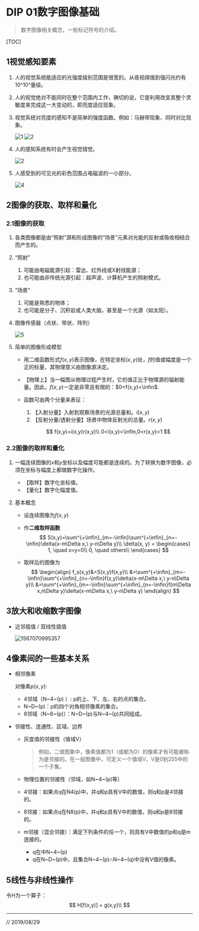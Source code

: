 # DIP 01数字图像基础

> 数字图像相关概念，一些标记符号的介绍。

[TOC]

## 1视觉感知要素

1. 人的视觉系统能适应的光强度级别范围是很宽的。从夜视阈值到强闪光约有10^10^量级。

2. 人的视觉绝对不能同时在整个范围内工作，确切的说，它是利用改变其整个灵敏度来完成这一大变动的，即亮度适应现象。

3. 视觉系统对亮度的感知不是简单的强度函数。例如：马赫带现象、同时对比现象。

   ![1](DIP%2001%E6%95%B0%E5%AD%97%E5%9B%BE%E5%83%8F%E5%9F%BA%E7%A1%80.assets/Screenshot_20190817_213441.png) ![2](DIP%2001%E6%95%B0%E5%AD%97%E5%9B%BE%E5%83%8F%E5%9F%BA%E7%A1%80.assets/Screenshot_20190817_213549.png)

4. 人的感知系统有时会产生视觉错觉。

   ![2](DIP%2001%E6%95%B0%E5%AD%97%E5%9B%BE%E5%83%8F%E5%9F%BA%E7%A1%80.assets/Screenshot_20190817_213724.png)

5. 人感受到的可见光的彩色范围占电磁波的一小部分。

   ![4](DIP%2001%E6%95%B0%E5%AD%97%E5%9B%BE%E5%83%8F%E5%9F%BA%E7%A1%80.assets/Screenshot_20190817_213858.png)

## 2图像的获取、取样和量化

### 2.1图像的获取

1. 各类图像都是由“照射”源和形成图像的“场景”元素对光能的反射或吸收相结合而产生的。

2. “照射”

   1. 可能由电磁能源引起：雷达、红外线或X射线能源；
   2. 也可能由非传统光源引起：超声波、计算机产生的照射模式。

3. “场景”

   1. 可能是熟悉的物体；
   2. 也可能是分子、沉积岩或人类大脑，甚至是一个光源（如太阳）。

4. 图像传感器（点状、带状、阵列）

   ![5](DIP%2001%E6%95%B0%E5%AD%97%E5%9B%BE%E5%83%8F%E5%9F%BA%E7%A1%80.assets/Screenshot_20190817_214401.png)

5. 简单的图像形成模型

   * 用二维函数形式$f(x,y)$表示图像，在特定坐标$(x,y)$处，$f$的值或幅度是一个正的标量，其物理意义由图像源决定。

   * 【物理上】当一幅图从物理过程产生时，它的值正比于物理源的辐射能量。因此，$f(x,y)$一定是非零且有限的：$0<f(x,y)<\infin$.

   * 函数可由两个分量来表征：

     1. 【入射分量】入射到观察场景的光源总量和。$i(x,y)$
     2. 【反射分量/透射分量】场景中物体反射光的总量。$r(x,y)$

     
     $$
     f(x,y)=i(x,y)r(x,y)\\
     0<i(x,y)<\infin,0<r(x,y)<1
     $$

### 2.2图像的取样和量化

1. 一幅连续图像的$x$和$y$坐标以及幅度可能都是连续的。为了转换为数字图像，必须在坐标与幅度上都做数字化操作。

   * 【取样】数字化坐标值。
   * 【量化】数字化幅度值。

2. 基本概念

   * 设连续图像为$f(x,y)$

   * 作**二维取样函数**
     $$
     S(x,y)=\sum^{+\infin}_{m=-\infin}\sum^{+\infin}_{n=-\infin}\delta(x-m\Delta x,\ y-n\Delta y)\\
     \delta(x, y) = \begin{cases}
     1, \quad x=y=0\\
     0, \quad others\\
     \end{cases}
     $$

   * 取样后的图像为
     $$
     \begin{align}
     f_s(x,y)&=S(x,y)f(x,y)\\
     &=\sum^{+\infin}_{m=-\infin}\sum^{+\infin}_{n=-\infin}f(x,y)\delta(x-m\Delta x,\ y-n\Delta y)\\
     &=\sum^{+\infin}_{m=-\infin}\sum^{+\infin}_{n=-\infin}f(m\Delta x,n\Delta y)\delta(x-m\Delta x,\ y-n\Delta y)
     \end{align}
     $$
     

## 3放大和收缩数字图像

* 近邻插值 / 双线性插值

   ![1567070995357](assets/1567070995357.png)

## 4像素间的一些基本关系

* 相邻像素

  对像素$p(x, y)$:

  * 4邻域（N~4~(p) ）: p的上、下、左、右的点的集合。
  * N~D~(p)：p的四个对角相邻像素的集合。
  * 8邻域（N~8~(p)）：N~D~(p)与N~4~(p)共同组成。

* 邻接性、连通性、区域、边界

  * 灰度值的邻接性（值域V）

    > 例如，二值图象中，像素值都为1（或都为0）的像素才有可能被称为是邻接的。在一般图像中，可定义一个值域V，V是0到255中的一个子集。

  * 物理位置的邻接性（邻域，如N~4~(p)等）

  * 4邻接：如果点q在N4(p)中，并q和p具有V中的数值，则q和p是4邻接的。

  * 8邻接：如果点q在N8(p)中，并q和p具有V中的数值，则q和p是8邻接的。

  * m邻接（混合邻接）：满足下列条件的任一个，则具有V中数值的p和q是m连接的。

    * q在中N~4~(p)
    * q在N~D~(p)中，且集合N~4~(p)∩N~4~(q)中没有V值的像素。

## 5线性与非线性操作

令H为一个算子：
$$
H[f(x,y)] = g(x,y)\\
$$

---

// 2019/08/29